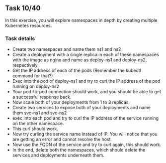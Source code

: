 ## Task 10/40
In this exercise, you will explore namespaces in depth by creating multiple Kubernetes resources.

### Task details
- Create two namespaces and name them ns1 and ns2
- Create a deployment with a single replica in each of these namespaces with the image as nginx and name as deploy-ns1 and deploy-ns2, respectively
- Get the IP address of each of the pods (Remember the kubectl command for that?)
- Exec into the pod of deploy-ns1 and try to curl the IP address of the pod running on deploy-ns2
- Your pod-to-pod connection should work, and you should be able to get a successful response back.
- Now scale both of your deployments from 1 to 3 replicas.
- Create two services to expose both of your deployments and name them svc-ns1 and svc-ns2
- exec into each pod and try to curl the IP address of the service running on the other namespace.
- This curl should work.
- Now try curling the service name instead of IP. You will notice that you are getting an error and cannot resolve the host.
- Now use the FQDN of the service and try to curl again, this should work.
- In the end, delete both the namespaces, which should delete the services and deployments underneath them.